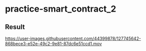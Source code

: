 # practice-smart_contract_2

## Result

https://user-images.githubusercontent.com/44399878/127745642-868bece3-e52e-49c2-9e81-87dc6e51ccd1.mov

